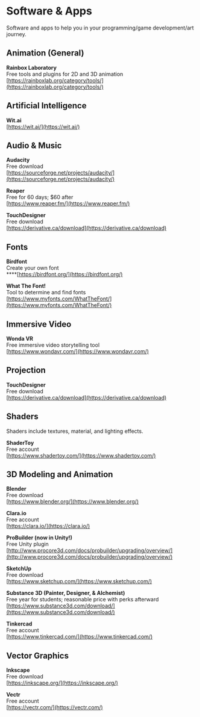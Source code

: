 # Software & Apps

Software and apps to help you in your programming/game development/art journey.

## Animation \(General\)

**Rainbox Laboratory**  
Free tools and plugins for 2D and 3D animation  
[https://rainboxlab.org/category/tools/](https://rainboxlab.org/category/tools/)

## **Artificial Intelligence**

**Wit.ai**  
[https://wit.ai/](https://wit.ai/)

## Audio & Music

**Audacity**  
Free download  
[https://sourceforge.net/projects/audacity/](https://sourceforge.net/projects/audacity/)

**Reaper**  
Free for 60 days; $60 after  
[https://www.reaper.fm/](https://www.reaper.fm/)

**TouchDesigner**  
Free download  
[https://derivative.ca/download](https://derivative.ca/download)

## Fonts

**Birdfont**  
Create your own font  
****[https://birdfont.org/](https://birdfont.org/)

**What The Font!**  
Tool to determine and find fonts  
[https://www.myfonts.com/WhatTheFont/](https://www.myfonts.com/WhatTheFont/)

## **Immersive Video**

**Wonda VR**  
Free immersive video storytelling tool  
[https://www.wondavr.com/](https://www.wondavr.com/)

## Projection

**TouchDesigner**  
Free download  
[https://derivative.ca/download](https://derivative.ca/download)

## Shaders

Shaders include textures, material, and lighting effects.

**ShaderToy**  
Free account  
[https://www.shadertoy.com/](https://www.shadertoy.com/)

## 3D Modeling and Animation

**Blender**  
Free download  
[https://www.blender.org/](https://www.blender.org/)

**Clara.io**  
Free account  
[https://clara.io/](https://clara.io/)

**ProBuilder \(now in Unity!\)**  
Free Unity plugin  
[http://www.procore3d.com/docs/probuilder/upgrading/overview/](http://www.procore3d.com/docs/probuilder/upgrading/overview/)

**SketchUp**  
Free download  
[https://www.sketchup.com/](https://www.sketchup.com/)

**Substance 3D \(Painter, Designer, & Alchemist\)**  
Free year for students; reasonable price with perks afterward  
[https://www.substance3d.com/download/](https://www.substance3d.com/download/)

**Tinkercad**  
Free account  
[https://www.tinkercad.com/](https://www.tinkercad.com/)

## Vector Graphics

**Inkscape**  
Free download  
[https://inkscape.org/](https://inkscape.org/)

**Vectr**  
Free account  
[https://vectr.com/](https://vectr.com/)

